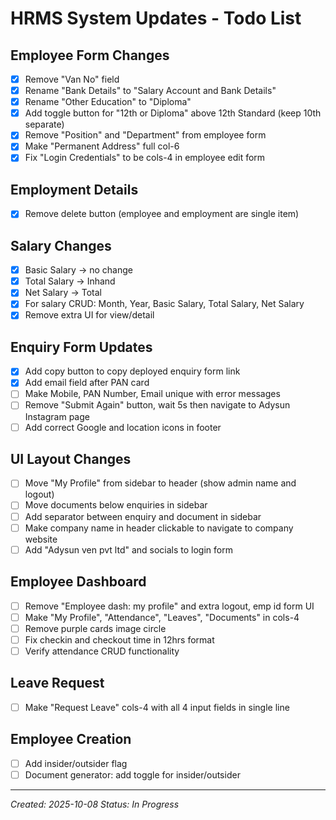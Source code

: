 # HRMS System Updates - Todo List

## Employee Form Changes
- [x] Remove "Van No" field
- [x] Rename "Bank Details" to "Salary Account and Bank Details"
- [x] Rename "Other Education" to "Diploma"
- [x] Add toggle button for "12th or Diploma" above 12th Standard (keep 10th separate)
- [x] Remove "Position" and "Department" from employee form
- [x] Make "Permanent Address" full col-6
- [x] Fix "Login Credentials" to be cols-4 in employee edit form

## Employment Details
- [x] Remove delete button (employee and employment are single item)

## Salary Changes
- [x] Basic Salary → no change
- [x] Total Salary → Inhand
- [x] Net Salary → Total
- [x] For salary CRUD: Month, Year, Basic Salary, Total Salary, Net Salary
- [x] Remove extra UI for view/detail

## Enquiry Form Updates
- [x] Add copy button to copy deployed enquiry form link
- [x] Add email field after PAN card
- [ ] Make Mobile, PAN Number, Email unique with error messages
- [ ] Remove "Submit Again" button, wait 5s then navigate to Adysun Instagram page
- [ ] Add correct Google and location icons in footer

## UI Layout Changes
- [ ] Move "My Profile" from sidebar to header (show admin name and logout)
- [ ] Move documents below enquiries in sidebar
- [ ] Add separator between enquiry and document in sidebar
- [ ] Make company name in header clickable to navigate to company website
- [ ] Add "Adysun ven pvt ltd" and socials to login form

## Employee Dashboard
- [ ] Remove "Employee dash: my profile" and extra logout, emp id form UI
- [ ] Make "My Profile", "Attendance", "Leaves", "Documents" in cols-4
- [ ] Remove purple cards image circle
- [ ] Fix checkin and checkout time in 12hrs format
- [ ] Verify attendance CRUD functionality

## Leave Request
- [ ] Make "Request Leave" cols-4 with all 4 input fields in single line

## Employee Creation
- [ ] Add insider/outsider flag
- [ ] Document generator: add toggle for insider/outsider

---
*Created: 2025-10-08*
*Status: In Progress*
